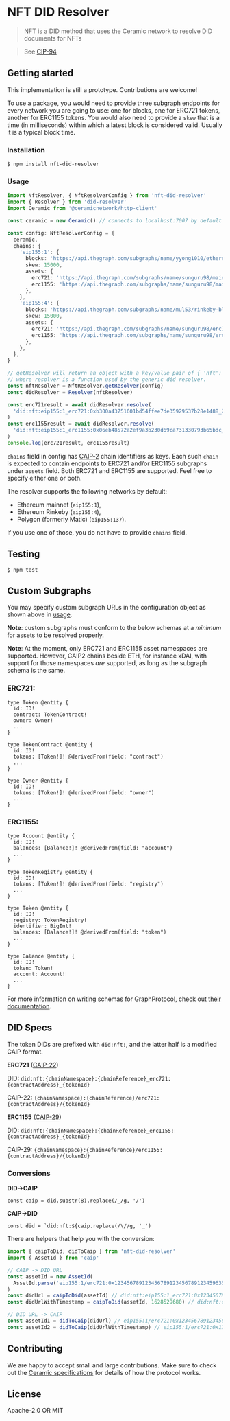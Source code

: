 # NFT DID Resolver

> NFT is a DID method that uses the Ceramic network to resolve DID documents for NFTs

> See [CIP-94](https://github.com/ceramicnetwork/CIP/blob/main/CIPs/CIP-94/CIP-94.md)

## Getting started

This implementation is still a prototype. Contributions are welcome!

To use a package, you would need to provide three subgraph endpoints for every network you are going to use:
one for blocks, one for ERC721 tokens, another for ERC1155 tokens. You would also need to provide a `skew` that
is a time (in milliseconds) within which a latest block is considered valid. Usually it is a typical block time.

### Installation

```
$ npm install nft-did-resolver
```

### Usage

```typescript
import NftResolver, { NftResolverConfig } from 'nft-did-resolver'
import { Resolver } from 'did-resolver'
import Ceramic from '@ceramicnetwork/http-client'

const ceramic = new Ceramic() // connects to localhost:7007 by default

const config: NftResolverConfig = {
  ceramic,
  chains: {
    'eip155:1': {
      blocks: 'https://api.thegraph.com/subgraphs/name/yyong1010/ethereumblocks',
      skew: 15000,
      assets: {
        erc721: 'https://api.thegraph.com/subgraphs/name/sunguru98/mainnet-erc721-subgraph',
        erc1155: 'https://api.thegraph.com/subgraphs/name/sunguru98/mainnet-erc1155-subgraph',
      },
    },
    'eip155:4': {
      blocks: 'https://api.thegraph.com/subgraphs/name/mul53/rinkeby-blocks',
      skew: 15000,
      assets: {
        erc721: 'https://api.thegraph.com/subgraphs/name/sunguru98/erc721-rinkeby-subgraph',
        erc1155: 'https://api.thegraph.com/subgraphs/name/sunguru98/erc1155-rinkeby-subgraph',
      },
    },
  },
}

// getResolver will return an object with a key/value pair of { 'nft': resolver }
// where resolver is a function used by the generic did resolver.
const nftResolver = NftResolver.getResolver(config)
const didResolver = Resolver(nftResolver)

const erc721result = await didResolver.resolve(
  'did:nft:eip155:1_erc721:0xb300a43751601bd54ffee7de35929537b28e1488_2'
)
const erc1155result = await didResolver.resolve(
  'did:nft:eip155:1_erc1155:0x06eb48572a2ef9a3b230d69ca731330793b65bdc_1'
)
console.log(erc721result, erc1155result)
```

`chains` field in config has [CAIP-2](https://github.com/ChainAgnostic/CAIPs/blob/master/CAIPs/caip-2.md) chain identifiers as keys.
Each such `chain` is expected to contain endpoints to ERC721 and/or ERC1155 subgraphs under `assets` field.
Both ERC721 and ERC1155 are supported. Feel free to specify either one or both.

The resolver supports the following networks by default:
- Ethereum mainnet (`eip155:1`),
- Ethereum Rinkeby (`eip155:4`),
- Polygon (formerly Matic) (`eip155:137`).

If you use one of those, you do not have to provide `chains` field.

## Testing

```
$ npm test
```

## Custom Subgraphs

You may specify custom subgraph URLs in the configuration object as shown above in [usage](#usage).

**Note**: custom subgraphs must conform to the below schemas at a _minimum_ for assets to be resolved properly.

**Note**: At the moment, only ERC721 and ERC1155 asset namespaces are supported. However, CAIP2 chains beside ETH,
for instance xDAI, with support for those namespaces _are_ supported, as long as the subgraph schema is the same.

### ERC721:

```gql
type Token @entity {
  id: ID!
  contract: TokenContract!
  owner: Owner!
  ...
}

type TokenContract @entity {
  id: ID!
  tokens: [Token!]! @derivedFrom(field: "contract")
  ...
}

type Owner @entity {
  id: ID!
  tokens: [Token!]! @derivedFrom(field: "owner")
  ...
}

```

### ERC1155:

```gql
type Account @entity {
  id: ID!
  balances: [Balance!]! @derivedFrom(field: "account")
  ...
}

type TokenRegistry @entity {
  id: ID!
  tokens: [Token!]! @derivedFrom(field: "registry")
  ...
}

type Token @entity {
  id: ID!
  registry: TokenRegistry!
  identifier: BigInt!
  balances: [Balance!]! @derivedFrom(field: "token")
  ...
}

type Balance @entity {
  id: ID!
  token: Token!
  account: Account!
  ...
}

```

For more information on writing schemas for GraphProtocol, check out [their documentation](https://thegraph.com/docs/define-a-subgraph#defining-entities).

## DID Specs

The token DIDs are prefixed with `did:nft:`, and the latter half is a modified CAIP format.

**ERC721** ([CAIP-22](https://github.com/ChainAgnostic/CAIPs/blob/master/CAIPs/CAIP-22.md))

DID: `did:nft:{chainNamespace}:{chainReference}_erc721:{contractAddress}_{tokenId}`

CAIP-22: `{chainNamespace}:{chainReference}/erc721:{contractAddress}/{tokenId}`

**ERC1155** ([CAIP-29](https://github.com/ChainAgnostic/CAIPs/blob/master/CAIPs/CAIP-29.md))

DID: `did:nft:{chainNamespace}:{chainReference}_erc1155:{contractAddress}_{tokenId}`

CAIP-29: `{chainNamespace}:{chainReference}/erc1155:{contractAddress}/{tokenId}`

### Conversions

**DID->CAIP**

```
const caip = did.substr(8).replace(/_/g, '/')
```

**CAIP->DID**

```
const did = `did:nft:${caip.replace(/\//g, '_')
```

There are helpers that help you with the conversion:

```typescript
import { caipToDid, didToCaip } from 'nft-did-resolver'
import { AssetId } from 'caip'

// CAIP -> DID URL
const assetId = new AssetId(
  AssetId.parse('eip155:1/erc721:0x1234567891234567891234567891234596351156/0x1')
)
const didUrl = caipToDid(assetId) // did:nft:eip155:1_erc721:0x1234567891234567891234567891234596351156_0x1
const didUrlWithTimestamp = caipToDid(assetId, 1628529680) // did:nft:eip155:1_erc721:0x1234567891234567891234567891234596351156_0x1?versionTime=2021-08-09T17:21:20Z

// DID URL -> CAIP
const assetId1 = didToCaip(didUrl) // eip155:1/erc721:0x1234567891234567891234567891234596351156/0x1
const assetId2 = didToCaip(didUrlWithTimestamp) // eip155:1/erc721:0x1234567891234567891234567891234596351156/0x1
```

## Contributing

We are happy to accept small and large contributions. Make sure to check out the [Ceramic specifications](https://github.com/ceramicnetwork/specs) for details of how the protocol works.

## License

Apache-2.0 OR MIT
